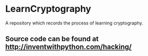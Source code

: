 # LearnCryptography  

A repository which records the process of learning cryptography.  

## Source code can be found at http://inventwithpython.com/hacking/  
